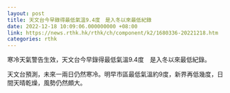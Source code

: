 ```yaml
---
layout: post
title: 天文台今早錄得最低氣溫9.4度　是入冬以來最低紀錄
date: 2022-12-18 10:09:06.000000000 +08:00
link: https://news.rthk.hk/rthk/ch/component/k2/1680336-20221218.htm
categories: rthk
---
```


寒冷天氣警告生效，天文台今早錄得最低氣溫9.4度　是入冬以來最低紀錄。

天文台預測，未來一兩日仍然寒冷。明早市區最低氣溫約9度，新界再低幾度，日間天晴乾燥，風勢仍然頗大。
